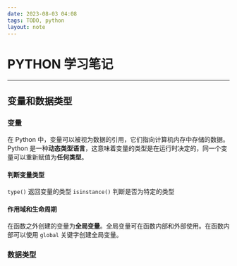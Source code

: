 ```yaml
---
date: 2023-08-03 04:08
tags: TODO, python
layout: note
---
```


# PYTHON 学习笔记

---

## 变量和数据类型

### 变量

在 Python 中，变量可以被视为数据的引用，它们指向计算机内存中存储的数据。Python 是一种**动态类型语言**，这意味着变量的类型是在运行时决定的，同一个变量可以重新赋值为**任何类型**。

#### 判断变量类型

`type()` 返回变量的类型
`isinstance()` 判断是否为特定的类型

#### 作用域和生命周期

在函数之外创建的变量为**全局变量**。全局变量可在函数内部和外部使用。在函数内部可以使用 `global` 关键字创建全局变量。

### 数据类型
